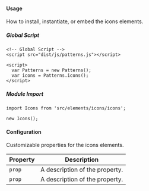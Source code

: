 #### Usage

How to install, instantiate, or embed the icons elements.

##### Global Script

    <!-- Global Script -->
    <script src="dist/js/patterns.js"></script>

    <script>
      var Patterns = new Patterns();
      var icons = Patterns.icons();
    </script>

##### Module Import

    import Icons from 'src/elements/icons/icons';

    new Icons();

#### Configuration

Customizable properties for the icons elements.

Property | Description
---------|-
`prop`   | A description of the property.
`prop`   | A description of the property.
